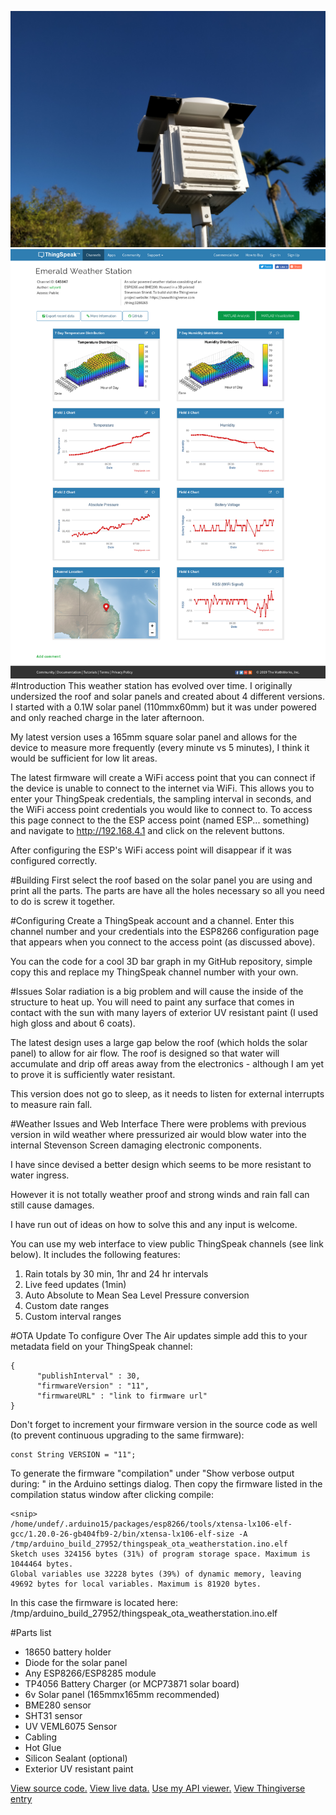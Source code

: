 ![alt text](https://raw.githubusercontent.com/wilyarti/weather_station/master/img_20190122_173911.jpg)
![alt text](https://raw.githubusercontent.com/wilyarti/weather_station/master/FireShot%20Capture%20002%20-%20Emerald%20Weather%20Station%20-%20ThingSpea_%20-%20https___thingspeak.com_channels_645847.png)
#Introduction
This weather station has evolved over time. I originally undersized the roof and solar panels and created about 4 different versions. I started with a 0.1W solar panel (110mmx60mm) but it was under powered and only reached charge in the later afternoon.

My latest version uses a 165mm square solar panel and allows for the device to measure more frequently (every minute vs 5 minutes), I think it would be sufficient for low lit areas.

The latest firmware will create a WiFi access point that you can connect if the device is unable to connect to the internet via WiFi. This allows you to enter your ThingSpeak credentials, the sampling interval in seconds, and the WiFi access point credentials you would like to connect to. To access this page connect to the the ESP access point (named ESP... something) and navigate to http://192.168.4.1 and click on the relevent buttons.

After configuring the ESP's WiFi access point will disappear if it was configured correctly.

#Building
First select the roof based on the solar panel you are using and print all the parts. The parts are have all the holes necessary so all you need to do is screw it together.

#Configuring
Create a ThingSpeak account and a channel. Enter this channel number and your credentials into the ESP8266 configuration page that appears when you connect to the access point (as discussed above).

You can the code for a cool 3D bar graph in my GitHub repository, simple copy this and replace my ThingSpeak channel number with your own.

#Issues
Solar radiation is a big problem and will cause the inside of the structure to heat up. You will need to paint any surface that comes in contact with the sun with many layers of exterior UV resistant paint (I used high gloss and about 6 coats).

The latest design uses a large gap below the roof (which holds the solar panel) to allow for air flow. The roof is designed so that water will accumulate and drip off areas away from the electronics - although I am yet to prove it is sufficiently water resistant.

This version does not go to sleep, as it needs to listen for external interrupts to measure rain fall.

#Weather Issues and Web Interface
There were problems with previous version in wild weather where pressurized air would blow water into the internal Stevenson Screen damaging electronic components.

I have since devised a better design which seems to be more resistant to water ingress.

However it is not totally weather proof and strong winds and rain fall can still cause damages.

I have run out of ideas on how to solve this and any input is welcome.

You can use my web interface to view public ThingSpeak channels (see link below). It includes the following features:

1. Rain totals by 30 min, 1hr and 24 hr intervals
2. Live feed updates (1min)
3. Auto Absolute to Mean Sea Level Pressure conversion
4. Custom date ranges 
5. Custom interval ranges

#OTA Update
To configure Over The Air updates simple add this to your metadata field on your ThingSpeak channel:
~~~~
{
      "publishInterval" : 30,
      "firmwareVersion" : "11",
      "firmwareURL" : "link to firmware url"
}
~~~~
Don't forget to increment your firmware version in the source code as well (to prevent continuous upgrading to the same firmware):
~~~~
const String VERSION = "11";

~~~~

To generate the firmware "compilation" under "Show verbose output during: " in the Arduino settings dialog. Then copy the firmware listed in the compilation status window after clicking compile:
~~~~
<snip>
/home/undef/.arduino15/packages/esp8266/tools/xtensa-lx106-elf-gcc/1.20.0-26-gb404fb9-2/bin/xtensa-lx106-elf-size -A /tmp/arduino_build_27952/thingspeak_ota_weatherstation.ino.elf
Sketch uses 324156 bytes (31%) of program storage space. Maximum is 1044464 bytes.
Global variables use 32228 bytes (39%) of dynamic memory, leaving 49692 bytes for local variables. Maximum is 81920 bytes.

~~~~

In this case the firmware is located here: /tmp/arduino_build_27952/thingspeak_ota_weatherstation.ino.elf

#Parts list
- 18650 battery holder
- Diode for the solar panel
- Any ESP8266/ESP8285 module 
- TP4056 Battery Charger (or MCP73871 solar board)
- 6v Solar panel (165mmx165mm recommended)
- BME280 sensor
- SHT31 sensor
- UV VEML6075 Sensor
- Cabling
- Hot Glue
- Silicon Sealant (optional)
- Exterior UV resistant paint

[View source code.](https://github.com/wilyarti/weather_station "Source code.")
[View live data.](https://thingspeak.com/channels/645847 "View live data.")
[Use my API viewer.](https://opens3.net/weatherstats.html "Custom API Viewer")
[View Thingiverse entry](https://www.thingiverse.com/thing:3601839)
